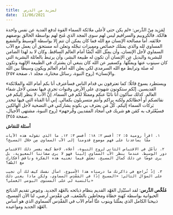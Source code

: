 ```yaml
---
title:  لمزيد من الدرس
date:  11/06/2021
---
```


لِمَزِيد مِنْ الدَّرس: «لم يكن حتى لأعلى ملائكة السماء القوة لدفع الفدية عن نفس واحدة هالكة. فالكروبيم والسرافيم ليس لهم سوى المجد الذي مُنح لهم بواسطة الخالق بوصفهم خلائقه. أما مصالحة الإنسان مع الله فما كان يمكن أن تتم إلا بواسطة الوسيط والشفيع المساوي لله والذي يمتلك خصائص ومميزات تبجّله وتعلن أنه مستحق أن يعمل مع الآب السماوي لأجل الإنسان، وأن يمثّل الله أَيْضًا أمام العالم الساقط. وكان لا بد لهذا الضامن للبشرية والبديل عن الإنسان أن تكون له طبيعة البشر، وأن يرتبط بالعائلة البشرية التي كان سينوب عنها ويمثِّلها. وكسفير عن الله كان ينبغي أن يشترك في الطبيعة الإلهية وتكون له صلة وترابط مع الله السرمدي لكي يعلن الله أمام العالم ويكون وسيطًا بين الله والإنسان» (روح النبوة، رسائل مختارة، مجلد ١، صفحة ٢٥٧).

«ويستطرد يسوع قائلًا: كما تعترفون بي قدام الناس فسأعترف أنا بكم أمام الله والملائكة القديسين. إنّكم ستكونون شهودي على الأرض وقنوات تجري فيها نعمتي لأجل شفاء العالم. كذلك سأكون أنا نائبًا عنكم وممثلًا لكم في السماء. إنَّ الآب لا ينظر إليكم في نقائصكم أو أخطائكم ولكنه يراكم وأنتم متسربلون بكمالي. إني أنا القناة التي فيها تنحدر بَركات السماء إليكم. كُلّ مَن يعترف بي بكونه يشاركني في التضحية لأجل الهالكين فسيُعْتَرف به كمَن هو شريك في أمجاد المفديين وفَّرحهم» (روح النبوة، مشتهى الأجيال، صفحة ٣٤٥).

**أسئلة للنقاش**

`١. اقرأ رومية ٥: ٢؛ أفسس ٢: ١٨؛ أفسس ٣: ١٢. ما الذي تقوله هذه الآيات ممّا يساعدنا على فهم موضوع قدومنا إلى الآب السماوي مِن خلال المسيح؟`

`٢. تأمّل في الاقتباس الثاني لروح النبوة، أعلاه. لاحظ كيف يفسر ذلك الاقتباس دور الوسيط. عندما ينظر الآب السماوي إلينا فهو لا يرى صفاتنا المعيوبة، بل يرى عوضًا عن ذلك كمال المسيح. تعمّق فيما تعنيه هذه الفكرة وناقش أفكارك مع الصّف؟`

`٣. إذْ تُراجع في ذاكرتك ما درسناه هذا الأسبوع، اسأل نفسك كيف لك أن تجيب على السؤال التالي: «المسيح إذًا في المَقْدِس السماوي، ولكن ماذا يعني ذلك بالنسبة لي على المستوى اليومي العملي؟»`

**مُلَخَّص الدَّرس**: لقد استُبْدِل العَهْد القديم بنظام ذبائحه بالعَهْد الجديد. وعِوض تقديم الذبائح الحيوانية بواسطة كهنة خطاة ومحاطين بالضّعف، في مَقْدِسٍ أرضي، لنا الآن المسيح، ذبيحنا الكامل الذي يمثِّلنا وينوب عنَّا أمام الآب في المَقْدِس السماوي الذي هو أساس العَهْد الجديد ومواعيده.